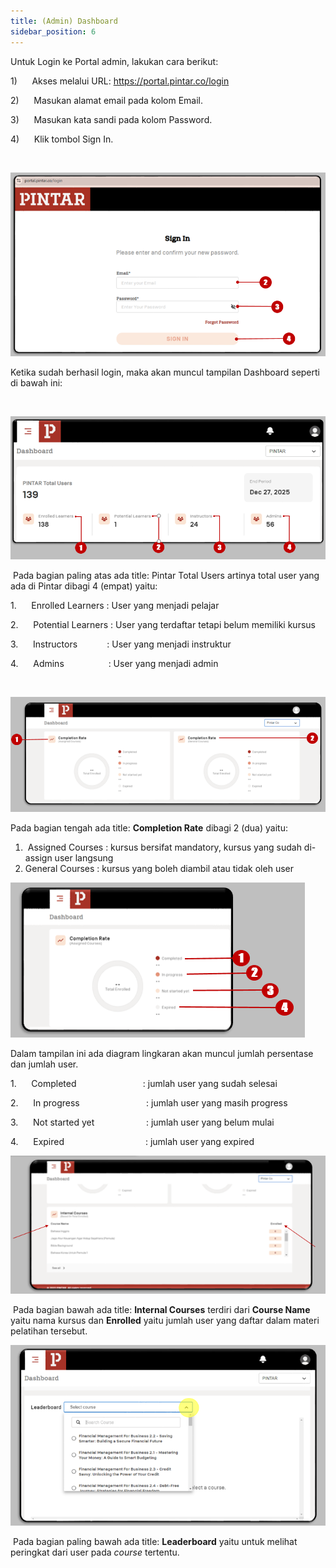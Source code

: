 ```yaml
---
title: (Admin) Dashboard
sidebar_position: 6
---
```




Untuk Login ke Portal admin, lakukan cara
berikut:

1)      Akses melalui URL: <https://portal.pintar.co/login> 

2)      Masukan alamat email pada kolom Email. 

3)      Masukan kata sandi pada kolom Password.

4)      Klik tombol Sign In.

 

![](/img/enterprise-admin-dashboard-1.png)

Ketika sudah berhasil login, maka akan muncul tampilan Dashboard seperti di bawah ini:

 

![](/img/enterprise-admin-dashboard-2.png)

 Pada bagian paling atas ada title: Pintar Total Users artinya total user yang ada di Pintar dibagi 4 (empat) yaitu:

1.      Enrolled Learners : User yang menjadi pelajar

2.      Potential Learners : User yang terdaftar tetapi belum memiliki kursus

3.      Instructors             : User yang menjadi instruktur

4.      Admins                  : User yang menjadi admin

 

![](/img/enterprise-admin-dashboard-3.png)

Pada bagian tengah ada title: **Completion Rate** dibagi 2 (dua) yaitu:

1.  Assigned Courses : kursus bersifat mandatory, kursus yang sudah di-assign user langsung
2. General Courses    : kursus yang boleh diambil atau tidak oleh user

![](/img/enterprise-admin-dashboard-4.png)


Dalam tampilan ini ada diagram lingkaran akan muncul jumlah persentase dan jumlah
user. 

1.      Completed                           : jumlah user yang sudah selesai

2.      In progress                           : jumlah user yang masih progress

3.      Not started yet                     : jumlah user yang belum mulai

4.      Expired                                 : jumlah user yang expired

![](/img/enterprise-admin-dashboard-5.png)

 Pada bagian bawah ada title: **Internal Courses** terdiri dari **Course Name** yaitu nama kursus dan **Enrolled** yaitu
jumlah user yang daftar dalam materi pelatihan tersebut.

![](/img/enterprise-admin-dashboard-6.png)

 Pada bagian paling bawah ada title: **Leaderboard** yaitu untuk melihat peringkat dari user pada *course* tertentu.
